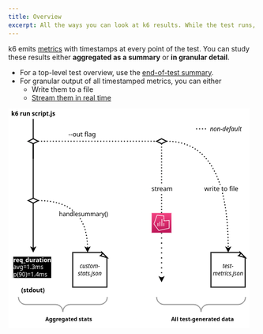 ```yaml
---
title: Overview
excerpt: All the ways you can look at k6 results. While the test runs, after the test runs, on an external platform, as summary statistics.
---
```


k6 emits [metrics](/using-k6/metrics) with timestamps at every point of the test.
You can study these results either **aggregated as a summary** or **in granular detail**.

- For a top-level test overview, use the [end-of-test summary](../end-of-test).
- For granular output of all timestamped metrics, you can either
  - Write them to a file
  - [Stream them in real time](../real-time)

![A diagram of the two broad ways to handle results: aggregated and granular](./images/k6-results-diagram.png)

